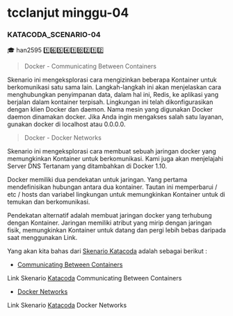 # tcclanjut minggu-04
### KATACODA_SCENARIO-04

:mortar_board: han2595 	:one::six::five::four::one::zero::two::one::two:


> Docker - Communicating Between Containers

Skenario ini mengeksplorasi cara mengizinkan beberapa Kontainer untuk berkomunikasi satu sama lain. Langkah-langkah ini akan menjelaskan cara menghubungkan penyimpanan data, dalam hal ini, Redis, ke aplikasi yang berjalan dalam kontainer terpisah.
Lingkungan ini telah dikonfigurasikan dengan klien Docker dan daemon.
Nama mesin yang digunakan Docker daemon dinamakan docker. Jika Anda ingin mengakses salah satu layanan, gunakan docker di localhost atau 0.0.0.0.

> Docker - Docker Networks

Skenario ini mengeksplorasi cara membuat sebuah jaringan docker yang memungkinkan Kontainer untuk berkomunikasi. Kami juga akan menjelajahi Server DNS Tertanam yang ditambahkan di Docker 1.10.

Docker memiliki dua pendekatan untuk jaringan. Yang pertama mendefinisikan hubungan antara dua kontainer. Tautan ini memperbarui / etc / hosts dan variabel lingkungan untuk memungkinkan Kontainer untuk di temukan dan berkomunikasi.

Pendekatan alternatif adalah membuat jaringan docker yang terhubung dengan Kontainer. Jaringan memiliki atribut yang mirip dengan jaringan fisik, memungkinkan Kontainer untuk datang dan pergi lebih bebas daripada saat menggunakan Link.

Yang akan kita bahas dari [Skenario Katacoda](https://www.katacoda.com/) adalah sebagai berikut :

 * [Communicating Between Containers](01-Communicating_Between_Containers.md) 

 Link Skenario  [Katacoda](https://www.katacoda.com/courses/docker/5)
  Communicating Between Containers 
  * [Docker Networks](02-Docker_Networks.md) 

  Link Skenario [Katacoda](https://www.katacoda.com/courses/docker/networking-intro) Docker Networks 